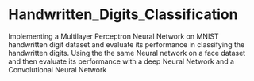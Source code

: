 # Handwritten_Digits_Classification
Implementing a Multilayer Perceptron Neural Network on MNIST handwritten digit dataset and evaluate its performance in classifying the handwritten digits. Using the the same Neural network on a face dataset and then evaluate its performance with a deep Neural Network and a Convolutional Neural Network
